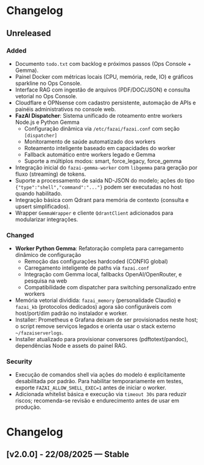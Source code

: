 # Changelog

## Unreleased

### Added
- Documento `todo.txt` com backlog e próximos passos (Ops Console + Gemma).
- Painel Docker com métricas locais (CPU, memória, rede, IO) e gráficos sparkline no Ops Console.
- Interface RAG com ingestão de arquivos (PDF/DOC/JSON) e consulta vetorial no Ops Console.
- Cloudflare e OPNsense com cadastro persistente, automação de APIs e painéis administrativos no console web.
- **FazAI Dispatcher**: Sistema unificado de roteamento entre workers Node.js e Python Gemma
  - Configuração dinâmica via `/etc/fazai/fazai.conf` com seção `[dispatcher]`
  - Monitoramento de saúde automatizado dos workers
  - Roteamento inteligente baseado em capacidades do worker
  - Fallback automático entre workers legado e Gemma
  - Suporte a múltiplos modos: smart, force_legacy, force_gemma
- Integração inicial do `fazai-gemma-worker` com `libgemma` para geração por fluxo (streaming) de tokens.
- Suporte a processamento de saída ND-JSON do modelo; ações do tipo `{"type":"shell","command":"..."}` podem ser executadas no host quando habilitado.
- Integração básica com Qdrant para memória de contexto (consulta e upsert simplificados).
- Wrapper `GemmaWrapper` e cliente `QdrantClient` adicionados para modularizar integrações.

### Changed
- **Worker Python Gemma**: Refatoração completa para carregamento dinâmico de configuração
  - Remoção das configurações hardcoded (CONFIG global)
  - Carregamento inteligente de paths via `fazai.conf`
  - Integração com Gemma local, fallbacks OpenAI/OpenRouter, e pesquisa na web
  - Compatibilidade com dispatcher para switching personalizado entre workers
- Memória vetorial dividida: `fazai_memory` (personalidade Claudio) e `fazai_kb` (protocolos dedicados) agora são configuráveis com host/port/dim padrão no instalador e worker.
- Installer: Prometheus e Grafana deixam de ser provisionados neste host; o script remove serviços legados e orienta usar o stack externo `~/fazaiserverlogs`.
- Installer atualizado para provisionar conversores (pdftotext/pandoc), dependências Node e assets do painel RAG.

### Security
- Execução de comandos shell via ações do modelo é explicítamente desabilitada por padrão. Para habilitar temporariamente em testes, exporte `FAZAI_ALLOW_SHELL_EXEC=1` antes de iniciar o worker.
- Adicionada whitelist básica e execução via `timeout 30s` para reduzir riscos; recomenda-se revisão e endurecimento antes de usar em produção.

# Changelog

## [v2.0.0] - 22/08/2025 — Stable
